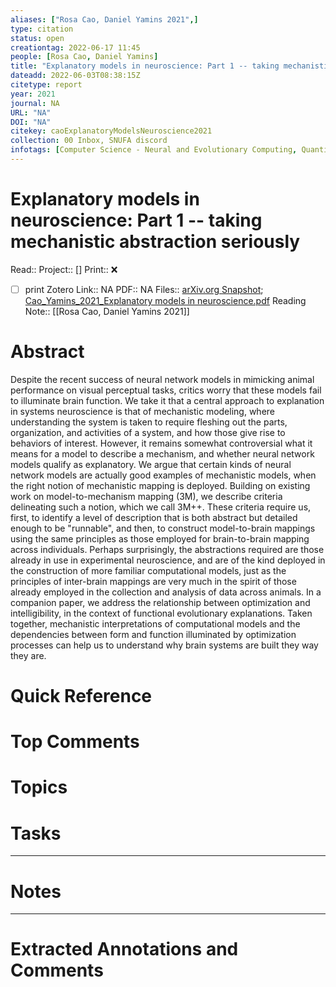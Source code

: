 ```yaml
---
aliases: ["Rosa Cao, Daniel Yamins 2021",]
type: citation
status: open
creationtag: 2022-06-17 11:45
people: [Rosa Cao, Daniel Yamins]
title: "Explanatory models in neuroscience: Part 1 -- taking mechanistic abstraction seriously"
dateadd: 2022-06-03T08:38:15Z
citetype: report
year: 2021
journal: NA
URL: "NA"
DOI: "NA"
citekey: caoExplanatoryModelsNeuroscience2021
collection: 00 Inbox, SNUFA discord
infotags: [Computer Science - Neural and Evolutionary Computing, Quantitative Biology - Neurons and Cognition]
---
```


# Explanatory models in neuroscience: Part 1 -- taking mechanistic abstraction seriously
Read:: 
Project:: []
Print::  ❌
- [ ] print 
Zotero Link:: NA
PDF:: NA
Files:: [arXiv.org Snapshot](file:///home/michaelt/Insync/m@tarlton.info/Google%20Drive/06.%20Zotero/storage/ZXAPHLY8/2104.html); [Cao_Yamins_2021_Explanatory models in neuroscience.pdf](file:///home/michaelt/Insync/m@tarlton.info/Google%20Drive/06.%20Zotero/storage/NYHD2SWH/Cao_Yamins_2021_Explanatory%20models%20in%20neuroscience.pdf)
Reading Note:: [[Rosa Cao, Daniel Yamins 2021]]

# Abstract
Despite the recent success of neural network models in mimicking animal performance on visual perceptual tasks, critics worry that these models fail to illuminate brain function. We take it that a central approach to explanation in systems neuroscience is that of mechanistic modeling, where understanding the system is taken to require fleshing out the parts, organization, and activities of a system, and how those give rise to behaviors of interest. However, it remains somewhat controversial what it means for a model to describe a mechanism, and whether neural network models qualify as explanatory. We argue that certain kinds of neural network models are actually good examples of mechanistic models, when the right notion of mechanistic mapping is deployed. Building on existing work on model-to-mechanism mapping (3M), we describe criteria delineating such a notion, which we call 3M++. These criteria require us, first, to identify a level of description that is both abstract but detailed enough to be "runnable", and then, to construct model-to-brain mappings using the same principles as those employed for brain-to-brain mapping across individuals. Perhaps surprisingly, the abstractions required are those already in use in experimental neuroscience, and are of the kind deployed in the construction of more familiar computational models, just as the principles of inter-brain mappings are very much in the spirit of those already employed in the collection and analysis of data across animals. In a companion paper, we address the relationship between optimization and intelligibility, in the context of functional evolutionary explanations. Taken together, mechanistic interpretations of computational models and the dependencies between form and function illuminated by optimization processes can help us to understand why brain systems are built they way they are.

# Quick Reference


# Top Comments


# Topics


# Tasks


----
# Notes


----
# Extracted Annotations and Comments